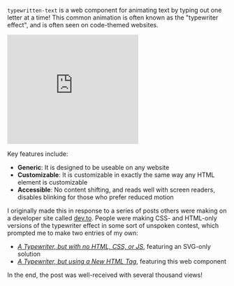 `typewritten-text` is a web component for animating text by typing out one letter at a time! This common animation is often known as the "typewriter effect", and is often seen on code-themed websites.

<iframe height="250" title="Codepen: Typewriter Cycle" src="https://codepen.io/auroratide/embed/BaZWWwQ?default-tab=result" frameborder="no" loading="lazy" allowtransparency="true" allowfullscreen="true">
  See the Pen <a href="https://codepen.io/auroratide/pen/BaZWWwQ">
  Typewriter Cycle</a> by Timothy Foster (<a href="https://codepen.io/auroratide">@auroratide</a>)
  on <a href="https://codepen.io">CodePen</a>.
</iframe>

Key features include:

* **Generic**: It is designed to be useable on any website
* **Customizable**: It is customizable in exactly the same way any HTML element is customizable
* **Accessible**: No content shifting, and reads well with screen readers, disables blinking for those who prefer reduced motion

I originally made this in response to a series of posts others were making on a developer site called [dev.to](https://dev.to). People were making CSS- and HTML-only versions of the typewriter effect in some sort of unspoken contest, which prompted me to make two entries of my own:

* <cite>[A Typewriter, but with no HTML, CSS, or JS](https://dev.to/auroratide/a-typewriter-but-with-no-html-css-or-js-1bgd)</cite>, featuring an SVG-only solution
* <cite>[A Typewriter, but using a New HTML Tag](https://dev.to/auroratide/a-typewriter-but-using-a-new-html-tag-60i)</cite>, featuring this web component

In the end, the post was well-received with several thousand views!
